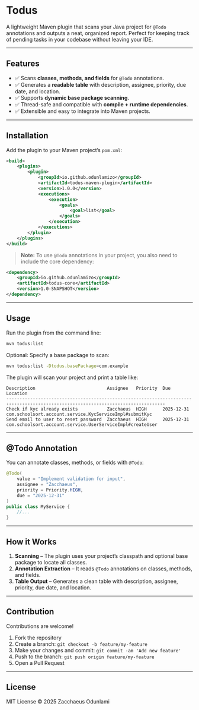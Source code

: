 # Todus

A lightweight Maven plugin that scans your Java project for `@Todo` annotations and outputs a neat, organized report. Perfect for keeping track of pending tasks in your codebase without leaving your IDE.

---

## Features

* ✅ Scans **classes, methods, and fields** for `@Todo` annotations.
* ✅ Generates a **readable table** with description, assignee, priority, due date, and location.
* ✅ Supports **dynamic base package scanning**.
* ✅ Thread-safe and compatible with **compile + runtime dependencies**.
* ✅ Extensible and easy to integrate into Maven projects.

---

## Installation

Add the plugin to your Maven project’s `pom.xml`:

```xml
<build>
    <plugins>
        <plugin>
            <groupId>io.github.odunlamizo</groupId>
            <artifactId>todus-maven-plugin</artifactId>
            <version>1.0.0</version>
            <executions>
                <execution>
                    <goals>
                        <goal>list</goal>
                    </goals>
                </execution>
            </executions>
        </plugin>
    </plugins>
</build>
```

> **Note:** To use `@Todo` annotations in your project, you also need to include the core dependency:

```xml
<dependency>
    <groupId>io.github.odunlamizo</groupId>
    <artifactId>todus-core</artifactId>
    <version>1.0-SNAPSHOT</version>
</dependency>
```

---

## Usage

Run the plugin from the command line:

```bash
mvn todus:list
```

Optional: Specify a base package to scan:

```bash
mvn todus:list -Dtodus.basePackage=com.example
```

The plugin will scan your project and print a table like:

```
Description                           Assignee   Priority  Due         Location
----------------------------------------------------------------------------------------------------------------------------------
Check if kyc already exists           Zacchaeus  HIGH      2025-12-31  com.schoolsort.account.service.KycServiceImpl#submitKyc
Send email to user to reset password  Zacchaeus  HIGH      2025-12-31  com.schoolsort.account.service.UserServiceImpl#createUser
```

---

## @Todo Annotation

You can annotate classes, methods, or fields with `@Todo`:

```java
@Todo(
    value = "Implement validation for input",
    assignee = "Zacchaeus",
    priority = Priority.HIGH,
    due = "2025-12-31"
)
public class MyService {
    //...
}
```

---

## How it Works

1. **Scanning** – The plugin uses your project’s classpath and optional base package to locate all classes.
2. **Annotation Extraction** – It reads `@Todo` annotations on classes, methods, and fields.
3. **Table Output** – Generates a clean table with description, assignee, priority, due date, and location.

---

## Contribution

Contributions are welcome!

1. Fork the repository
2. Create a branch: `git checkout -b feature/my-feature`
3. Make your changes and commit: `git commit -am 'Add new feature'`
4. Push to the branch: `git push origin feature/my-feature`
5. Open a Pull Request

---

## License

MIT License © 2025 Zacchaeus Odunlami
